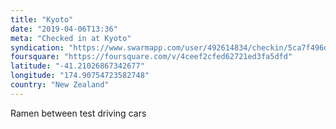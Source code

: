 ```yaml
---
title: "Kyoto"
date: "2019-04-06T13:36"
meta: "Checked in at Kyoto"
syndication: "https://www.swarmapp.com/user/492614834/checkin/5ca7f496d0a1490039ea8d8e"
foursquare: "https://foursquare.com/v/4ceef2cfed62721ed3fa5dfd"
latitude: "-41.21026867342677"
longitude: "174.90754723582748"
country: "New Zealand"
---
```

Ramen between test driving cars
